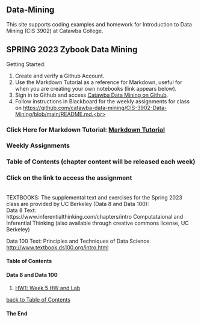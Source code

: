 ## Data-Mining
This site supports coding examples and homework for Introduction to Data Mining (CIS 3902) at Catawba College.<br>

## SPRING 2023 Zybook Data Mining

Getting Started:<br>
1.  Create and verify a Github Account.<br>
2.  Use the Markdown Tutorial as a reference for Markdown, useful for when you are creating your own notebooks (link appears below).
3.  Sign in to Github and access <a href="https://github.com/catawba-data-mining/CIS-3902-Data-Mining/blob/main/README.md">Catawba Data Mining on Github</a>.<br>
4.  Follow instructions in Blackboard for the weekly assignments for class on https://github.com/catawba-data-mining/CIS-3902-Data-Mining/blob/main/README.md.<br>

### Click Here for Markdown Tutorial: <a href="https://agea.github.io/tutorial.md/">Markdown Tutorial</a>

<a name="tocb"></a>
### Weekly Assignments
### Table of Contents  (chapter content will be released each week)
### Click on the link to access the assignment<br>
<br>
TEXTBOOKS:  The supplemental text and exercises for the Spring 2023 class are provided by UC Berkeley (Data 8 and Data 100):  
<br>
Data 8 Text: <br>
https://www.inferentialthinking.com/chapters/intro
Computataional and Inferential Thinking (also available through creative commons license, UC Berkeley)

Data 100 Text:
Principles and Techniques of Data Science
http://www.textbook.ds100.org/intro.html


<a name="toc"></a>
#### Table of Contents <br>
#### Data 8 and Data 100<br>
1. <a href="https://github.com/catawba-data-mining/CIS-3902-Data-Mining/blob/main/chapter1_homework1_lab.ipynb">HW1: Week 5 HW and Lab</a>

[ back to Table of Contents](#toc)
<br>

#### The End
